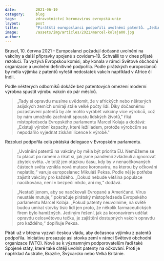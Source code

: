 ```yaml
---
date:         2021-06-10
category:     blog
tags:         zdravotnictví koronavirus evropská-unie
layout:       post
title:        "Pirátští europoslanci podpořili uvolnění patentů. „Jediná cesta, jak ochránit všechny,“ říkají"
image:        /assets/img/articles/2021/marcel-kolaja00.jpg
author:       
---
```




Brusel, 10. června 2021 - Europoslanci požadují dočasné uvolnění na vakcíny a další přípravky spojené s covidem-19. Schválili to v dnes přijaté rezoluci. Ta vyzývá Evropskou komisi, aby konala v rámci Světové obchodní organizace a uvolnění definitivně podpořila. Podle pirátských europoslanců by měla výjimka z patentů vyřešit nedostatek vakcín například v Africe či Indii.

Podle některých odborníků dokáže bez patentových omezení moderní výrobna spustit výrobu vakcín do pár měsíců. 

> „Tady si opravdu musíme uvědomit, že v afrických nebo některých asijských zemích umírají stále velké počty lidí. Díky dočasnému pozastavení patentů by ale mohlo vyrábět vakcíny více výrobců, což by nám umožnilo zachránit spoustu lidských životů," říká místopředseda Evropského parlamentu Marcel Kolaja a dodává: „Existují výrobní kapacity, které leží ladem, protože výrobcům se nepodařilo vyjednat získání licence k výrobě."

Rezoluci podpořila celá pirátská delegace v Evropském parlamentu. 

> „Uvolnění patentů na vakcíny by měla být priorita EU. Nemůžeme se tu plácat po rameni a říkat si, jak jsme pandemii zvládnuli a ignorovat zbytek světa. Je totiž jen otázkou času, kdy by v nenaočkovaných částech světa vznikla nová mutace koronaviru, na kterou by očkování neplatilo,“ varuje europoslanec Mikuláš Peksa. Podle něj je potřeba zajistit vakcíny pro každého. „Dokud nebude většina populace naočkována, není v bezpečí nikdo, ani my,“ dodává.

> „Nestačí jenom, aby se naočkovali Evropané a Američané. Virus neustále mutuje,“ pokračuje pirátský místopředseda Evropského parlamentu Marcel Kolaja. „Pokud patenty neuvolníme, na světě budou umírat stovky tisíc lidí jen proto, že několik farmaceutických firem bylo hamižných. Jediným řešení, jak za koronavirem udělat opravdu celosvětovou tečku, je zajištění dostupných vakcín opravdu pro každého,“ doplňuje Peksa.

Piráti už v březnu vyzvali českou vládu, aby dočasnou výjimku z patentů podpořila. Iniciativu prosazuje asi stovka zemí v rámci Světové obchodní organizace (WTO). Nově se k významným podporovatelům řadí také Spojené státy, které také chtějí uvolnit patenty na očkování. Proti je například Austrálie, Brazílie, Švýcarsko nebo Velká Británie.
